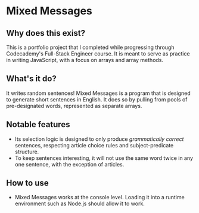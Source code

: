 # Mixed Messages

## Why does this exist?
This is a portfolio project that I completed while progressing through Codecademy's Full-Stack Engineer course.  It is meant to serve as practice in writing JavaScript, with a focus on arrays and array methods.

## What's it do?
It writes random sentences! Mixed Messages is a program that is designed to generate short sentences in English. It does so by pulling from pools of pre-designated words, represented as separate arrays.  

## Notable features
- Its selection logic is designed to only produce *grammatically correct* sentences, respecting article choice rules and subject-predicate structure.
- To keep sentences interesting, it will not use the same word twice in any one sentence, with the exception of articles.

## How to use
- Mixed Messages works at the console level. Loading it into a runtime environment such as Node.js should allow it to work.